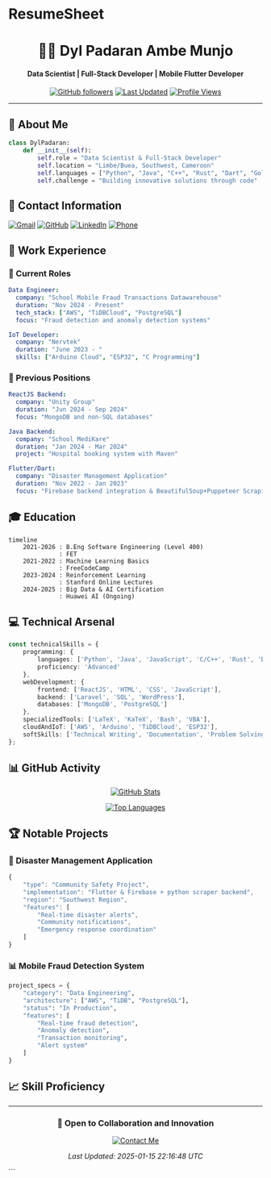 # ResumeSheet
<div align="center">
  
# 👨‍💻 Dyl Padaran Ambe Munjo
#### Data Scientist | Full-Stack Developer | Mobile Flutter Developer

[![GitHub followers](https://img.shields.io/github/followers/Dy1777?style=social)](https://github.com/Dy1777)
[![Last Updated](https://img.shields.io/badge/Last%20Updated-2025--01--15-brightgreen)](https://github.com/Dy1777)
[![Profile Views](https://komarev.com/ghpvc/?username=Dy1777&color=brightgreen)](https://github.com/Dy1777)

</div>

---

## 🎯 About Me 

```python
class DylPadaran:
    def __init__(self):
        self.role = "Data Scientist & Full-Stack Developer"
        self.location = "Limbe/Buea, Southwest, Cameroon"
        self.languages = ["Python", "Java", "C++", "Rust", "Dart", "Golang", "PHP"]
        self.challenge = "Building innovative solutions through code"
```

## 📱 Contact Information
[![Gmail](https://img.shields.io/badge/Gmail-D14836?style=for-the-badge&logo=gmail&logoColor=white)](mailto:dylpadaran77@gmail.com)
[![GitHub](https://img.shields.io/badge/GitHub-100000?style=for-the-badge&logo=github&logoColor=white)](https://github.com/Dy1777)
[![LinkedIn](https://img.shields.io/badge/LinkedIn-0077B5?style=for-the-badge&logo=linkedin&logoColor=white)](#)
[![Phone](https://img.shields.io/badge/Phone-+237%20678912875-green?style=for-the-badge&logo=phone&logoColor=white)](#)

## 💼 Work Experience

### 🌟 Current Roles
```yaml
Data Engineer:
  company: "School Mobile Fraud Transactions Datawarehouse"
  duration: "Nov 2024 - Present"
  tech_stack: ["AWS", "TiDBCloud", "PostgreSQL"]
  focus: "Fraud detection and anomaly detection systems"

IoT Developer:
  company: "Nervtek"
  duration: "June 2023 - "
  skills: ["Arduino Cloud", "ESP32", "C Programming"]
```

### 🚀 Previous Positions
```yaml
ReactJS Backend:
  company: "Unity Group"
  duration: "Jun 2024 - Sep 2024"
  focus: "MongoDB and non-SQL databases"

Java Backend:
  company: "School MediKare"
  duration: "Jan 2024 - Mar 2024"
  project: "Hospital booking system with Maven"

Flutter/Dart:
  company: "Disaster Management Application"
  duration: "Nov 2022 - Jan 2023"
  focus: "Firebase backend integration & BeautifulSoup+Puppeteer Scraping"
```

## 🎓 Education

```mermaid
timeline
    2021-2026 : B.Eng Software Engineering (Level 400)
              : FET
    2021-2022 : Machine Learning Basics
              : FreeCodeCamp
    2023-2024 : Reinforcement Learning
              : Stanford Online Lectures
    2024-2025 : Big Data & AI Certification
              : Huawei AI (Ongoing)
```

## 💻 Technical Arsenal

```typescript
const technicalSkills = {
    programming: {
        languages: ['Python', 'Java', 'JavaScript', 'C/C++', 'Rust', 'Dart/Flutter', 'Golang', 'PHP'],
        proficiency: 'Advanced'
    },
    webDevelopment: {
        frontend: ['ReactJS', 'HTML', 'CSS', 'JavaScript'],
        backend: ['Laravel', 'SQL', 'WordPress'],
        databases: ['MongoDB', 'PostgreSQL']
    },
    specializedTools: ['LaTeX', 'KaTeX', 'Bash', 'VBA'],
    cloudAndIoT: ['AWS', 'Arduino', 'TiDBCloud', 'ESP32'],
    softSkills: ['Technical Writing', 'Documentation', 'Problem Solving']
};
```

## 📊 GitHub Activity

<div align="center">
  
[![GitHub Stats](https://github-readme-stats.vercel.app/api?username=Dy1777&show_icons=true&theme=radical)](https://github.com/Dy1777)

[![Top Languages](https://github-readme-stats.vercel.app/api/top-langs/?username=Dy1777&layout=compact&theme=radical)](https://github.com/Dy1777)

</div>

## 🏆 Notable Projects

### 🌟 Disaster Management Application
```javascript
{
    "type": "Community Safety Project",
    "implementation": "Flutter & Firebase + python scraper backend",
    "region": "Southwest Region",
    "features": [
        "Real-time disaster alerts",
        "Community notifications",
        "Emergency response coordination"
    ]
}
```

### 📊 Mobile Fraud Detection System
```python
project_specs = {
    "category": "Data Engineering",
    "architecture": ["AWS", "TiDB", "PostgreSQL"],
    "status": "In Production",
    "features": [
        "Real-time fraud detection",
        "Anomaly detection",
        "Transaction monitoring",
        "Alert system"
    ]
}
```

## 📈 Skill Proficiency

---

<div align="center">
  
### 🤝 Open to Collaboration and Innovation

[![Contact Me](https://img.shields.io/badge/Contact%20Me-blue?style=for-the-badge)](mailto:dylpadaran77@gmail.com)

*Last Updated: 2025-01-15 22:16:48 UTC*

</div>
```
